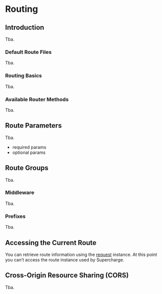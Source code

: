 # Routing


## Introduction
Tba.


### Default Route Files
Tba.


### Routing Basics
Tba.


### Available Router Methods
Tba.


## Route Parameters
Tba.

- required params
- optional params


## Route Groups
Tba.


### Middleware
Tba.


### Prefixes
Tba.


## Accessing the Current Route
You can retrieve route information using the [request](/docs/requests) instance. At this point you can’t access the route instance used by Supercharge.


## Cross-Origin Resource Sharing (CORS)
Tba.


